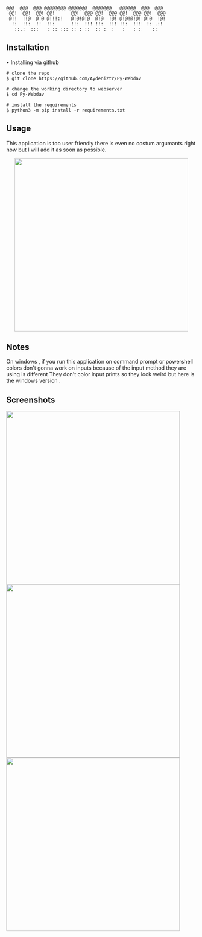 ```
@@@  @@@  @@@ @@@@@@@@ @@@@@@@  @@@@@@@   @@@@@@  @@@  @@@
 @@!  @@!  @@! @@!      @@!  @@@ @@!  @@@ @@!  @@@ @@!  @@@
 @!!  !!@  @!@ @!!!:!   @!@!@!@  @!@  !@! @!@!@!@! @!@  !@!
  !:  !!:  !!  !!:      !!:  !!! !!:  !!! !!:  !!!  !: .:!
   ::.:  :::   : :: ::: :: : ::  :: :  :   :   : :    ::
```


## Installation

• Installing via github 

```console
# clone the repo
$ git clone https://github.com/Aydeniztr/Py-Webdav

# change the working directory to webserver
$ cd Py-Webdav

# install the requirements
$ python3 -m pip install -r requirements.txt
```

## Usage

This application is too user friendly there is even no costum argumants right now but I will add it as soon as possible.

<p align="center">
 <img src="https://media.discordapp.net/attachments/728923218001264684/926627861815779328/ezgif-2-b960fdba0b.gif" width="460" height="460" />
</p>

## Notes

On windows , if you run this application on command prompt or powershell colors don't gonna work on inputs because of the input method they are using is different They don't color input prints so they look weird but here is the windows version .

## Screenshots

 <img src="https://media.discordapp.net/attachments/728923218001264684/926816630909063198/Screenshot_20220101-153751_Samsung_Internet.jpg" width="460" height="460" />
 <img src="https://media.discordapp.net/attachments/728923218001264684/926817224969318420/Screenshot_20220101-154035_Samsung_Internet.jpg" width="460" />
 <img src="https://media.discordapp.net/attachments/728923218001264684/926817224969318420/Screenshot_20220101-154035_Samsung_Internet.jpg" width="460" />
